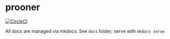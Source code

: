 # prooner

[![CircleCI](https://circleci.com/gh/thewoolleyman/prooner.svg?style=shield&circle-token=b3928e2799c1d03404a693346c597b47c95ce79e)](https://circleci.com/gh/thewoolleyman/prooner)

All docs are managed via mkdocs. See `docs` folder; serve with `mkdocs serve`
